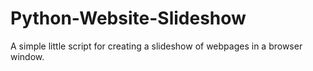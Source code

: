 # Python-Website-Slideshow
A simple little script for creating a slideshow of webpages in a browser window.

